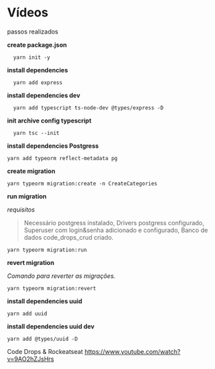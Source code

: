 # Vídeos

passos realizados

**create package.json**

```
  yarn init -y
```

**install dependencies**

```
  yarn add express
```

**install dependencies dev**

```
  yarn add typescript ts-node-dev @types/express -D
```

**init archive config typescript**

```
  yarn tsc --init
```

**install dependencies Postgress**

```
yarn add typeorm reflect-metadata pg
```

**create migration**

```
yarn typeorm migration:create -n CreateCategories
```

**run migration**

_requisitos_

> Necessário postgress instalado,
> Drivers postgress configurado,
> Superuser com login&senha adicionado e configurado,
> Banco de dados code_drops_crud criado.

```
yarn typeorm migration:run
```

**revert migration**

_Comando para reverter as migrações._

```
yarn typeorm migration:revert
```

**install dependencies uuid**

```
yarn add uuid
```

**install dependencies uuid dev**

```
yarn add @types/uuid -D
```



Code Drops & Rockeatseat
https://www.youtube.com/watch?v=9AO2hZJsHrs
